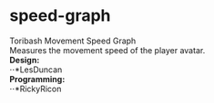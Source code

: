 # speed-graph
Toribash Movement Speed Graph\
Measures the movement speed of the player avatar.\
**Design:**\
⋅⋅*LesDuncan\
**Programming:**\
⋅⋅*RickyRicon
